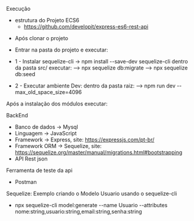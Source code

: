 Execução
  - estrutura do Projeto ECS6
    * https://github.com/developit/express-es6-rest-api

 * Após clonar o projeto
 * Entrar na pasta do projeto e executar:
 
 * 1 - Instalar sequelize-cli -> npm install --save-dev sequelize-cli
    dentro da pasta src/ executar:
    --> npx sequelize db:migrate
    --> npx sequelize db:seed

*  2 - Executar ambiente Dev:
    dentro da pasta raiz:
    --> npm run dev --max_old_space_size=4096
 

 Após a instalação dos módulos executar:
 

BackEnd
  * Banco de dados -> Mysql
  * Linguagem      -> JavaScript
  * Framework      -> Express, site: https://expressjs.com/pt-br/
  * Framework ORM  -> Sequelize, site: https://sequelize.org/master/manual/migrations.html#bootstrapping
  * API Rest json

Ferramenta de teste da api
  * Postman


Sequelize:
  Exemplo criando o Modelo Usuario usando o sequelize-cli
  * npx sequelize-cli model:generate --name Usuario --attributes nome:string,usuario:string,email:string,senha:string
